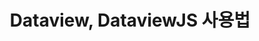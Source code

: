 ---
title: Dataview, DataviewJS 사용법
categories: Obsidian
publishdate: 2022-11-14
tags: [ tag1 ]
draft: true
---